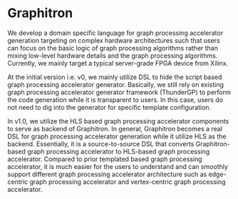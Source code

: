 # Graphitron
We develop a domain specific language for graph processing accelerator generation targeting on complex hardware architectures such that users can focus on the basic logic of graph processing algorithms rather than mixing low-level hardware details and the graph processing algorithms. Currently, we mainly target a typical server-grade FPGA device from Xilinx. 

At the initial version i.e. v0, we mainly utilize DSL to hide the script based graph processing accelerator generator. Basically, we still rely on existing graph processing accelerator generator framework (ThunderGP) to perform the code generation while it is transparent to users. In this case, users do not need to dig into the generator for specific template configuration. 

In v1.0, we utilize the HLS based graph processing accelerator components to serve as backend of Graphitron. In general, Graphitron becomes a real DSL for graph processing accelerator generation while it utilize HLS as the backend. Essentially, it is a source-to-source DSL that converts Graphitron-based graph processing accelerator to HLS-based graph processing accelerator. Compared to prior templated based graph processing accelerator, it is much easier for the users to understand and can smoothly support different graph processing accelerator architecture such as edge-centric graph processing accelerator and vertex-centric graph processing accelerator.
